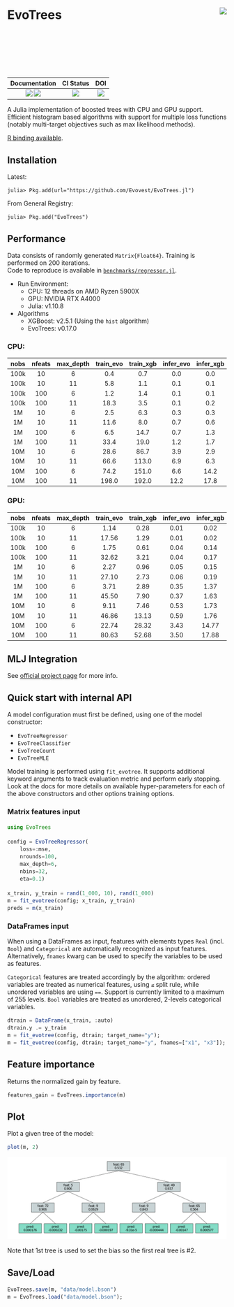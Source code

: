 
# EvoTrees <a href="https://evovest.github.io/EvoTrees.jl/dev/"><img src="figures/hex-evotrees-2.png" align="right" height="160"/></a>


| Documentation | CI Status | DOI |
|:------------------------:|:----------------:|:----------------:|
| [![][docs-stable-img]][docs-stable-url] [![][docs-latest-img]][docs-latest-url] | [![][ci-img]][ci-url] | [![][DOI-img]][DOI-url] |

[docs-latest-img]: https://img.shields.io/badge/docs-latest-blue.svg
[docs-latest-url]: https://evovest.github.io/EvoTrees.jl/dev

[docs-stable-img]: https://img.shields.io/badge/docs-stable-blue.svg
[docs-stable-url]: https://evovest.github.io/EvoTrees.jl/stable

[ci-img]: https://github.com/Evovest/EvoTrees.jl/workflows/CI/badge.svg
[ci-url]: https://github.com/Evovest/EvoTrees.jl/actions?query=workflow%3ACI+branch%3Amain

[DOI-img]: https://zenodo.org/badge/164559537.svg
[DOI-url]: https://zenodo.org/doi/10.5281/zenodo.10569604

A Julia implementation of boosted trees with CPU and GPU support.
Efficient histogram based algorithms with support for multiple loss functions (notably multi-target objectives such as max likelihood methods).

[R binding available](https://github.com/Evovest/EvoTrees).


## Installation

Latest:

```julia-repl
julia> Pkg.add(url="https://github.com/Evovest/EvoTrees.jl")
```

From General Registry:

```julia-repl
julia> Pkg.add("EvoTrees")
```

## Performance

Data consists of randomly generated `Matrix{Float64}`. Training is performed on 200 iterations.  
Code to reproduce is available in [`benchmarks/regressor.jl`](https://github.com/Evovest/EvoTrees.jl/blob/main/benchmarks/regressor.jl). 

- Run Environment:
    - CPU: 12 threads on AMD Ryzen 5900X
    - GPU: NVIDIA RTX A4000
    - Julia: v1.10.8
- Algorithms
    - XGBoost: v2.5.1 (Using the `hist` algorithm)
    - EvoTrees: v0.17.0

### CPU:

| **nobs** | **nfeats** | **max\_depth** | **train\_evo** | **train\_xgb** | **infer\_evo** | **infer\_xgb** |
|:--------:|:----------:|:--------------:|:--------------:|:--------------:|:--------------:|:--------------:|
| 100k     | 10         | 6              | 0.4            | 0.7            | 0.0            | 0.0            |
| 100k     | 10         | 11             | 5.8            | 1.1            | 0.1            | 0.1            |
| 100k     | 100        | 6              | 1.2            | 1.4            | 0.1            | 0.1            |
| 100k     | 100        | 11             | 18.3           | 3.5            | 0.1            | 0.2            |
| 1M       | 10         | 6              | 2.5            | 6.3            | 0.3            | 0.3            |
| 1M       | 10         | 11             | 11.6           | 8.0            | 0.7            | 0.6            |
| 1M       | 100        | 6              | 6.5            | 14.7           | 0.7            | 1.3            |
| 1M       | 100        | 11             | 33.4           | 19.0           | 1.2            | 1.7            |
| 10M      | 10         | 6              | 28.6           | 86.7           | 3.9            | 2.9            |
| 10M      | 10         | 11             | 66.6           | 113.0          | 6.9            | 6.3            |
| 10M      | 100        | 6              | 74.2           | 151.0          | 6.6            | 14.2           |
| 10M      | 100        | 11             | 198.0          | 192.0          | 12.2           | 17.8           |

### GPU:

| **nobs** | **nfeats** | **max\_depth** | **train\_evo** | **train\_xgb** | **infer\_evo** | **infer\_xgb** |
|:--------:|:----------:|:--------------:|:--------------:|:--------------:|:--------------:|:--------------:|
| 100k     | 10         | 6              | 1.14           | 0.28           | 0.01           | 0.02           |
| 100k     | 10         | 11             | 17.56          | 1.29           | 0.01           | 0.02           |
| 100k     | 100        | 6              | 1.75           | 0.61           | 0.04           | 0.14           |
| 100k     | 100        | 11             | 32.62          | 3.21           | 0.04           | 0.17           |
| 1M       | 10         | 6              | 2.27           | 0.96           | 0.05           | 0.15           |
| 1M       | 10         | 11             | 27.10          | 2.73           | 0.06           | 0.19           |
| 1M       | 100        | 6              | 3.71           | 2.89           | 0.35           | 1.37           |
| 1M       | 100        | 11             | 45.50          | 7.90           | 0.37           | 1.63           |
| 10M      | 10         | 6              | 9.11           | 7.46           | 0.53           | 1.73           |
| 10M      | 10         | 11             | 46.86          | 13.13          | 0.59           | 1.76           |
| 10M      | 100        | 6              | 22.74          | 28.32          | 3.43           | 14.77          |
| 10M      | 100        | 11             | 80.63          | 52.68          | 3.50           | 17.88          |


## MLJ Integration

See [official project page](https://github.com/alan-turing-institute/MLJ.jl) for more info.

## Quick start with internal API

A model configuration must first be defined, using one of the model constructor:
- `EvoTreeRegressor`
- `EvoTreeClassifier`
- `EvoTreeCount`
- `EvoTreeMLE`

Model training is performed using `fit_evotree`. 
It supports additional keyword arguments to track evaluation metric and perform early stopping. 
Look at the docs for more details on available hyper-parameters for each of the above constructors and other options training options.

### Matrix features input

```julia
using EvoTrees

config = EvoTreeRegressor(
    loss=:mse, 
    nrounds=100, 
    max_depth=6,
    nbins=32,
    eta=0.1)

x_train, y_train = rand(1_000, 10), rand(1_000)
m = fit_evotree(config; x_train, y_train)
preds = m(x_train)
```

### DataFrames input

When using a DataFrames as input, features with elements types `Real` (incl. `Bool`) and `Categorical` are automatically recognized as input features. Alternatively, `fnames` kwarg can be used to specify the variables to be used as features. 

`Categorical` features are treated accordingly by the algorithm: ordered variables are treated as numerical features, using `≤` split rule, while unordered variables are using `==`. Support is currently limited to a maximum of 255 levels. `Bool` variables are treated as unordered, 2-levels categorical variables.

```julia
dtrain = DataFrame(x_train, :auto)
dtrain.y .= y_train
m = fit_evotree(config, dtrain; target_name="y");
m = fit_evotree(config, dtrain; target_name="y", fnames=["x1", "x3"]);
```

## Feature importance

Returns the normalized gain by feature.

```julia
features_gain = EvoTrees.importance(m)
```

## Plot

Plot a given tree of the model:

```julia
plot(m, 2)
```

![](figures/plot_tree.png)

Note that 1st tree is used to set the bias so the first real tree is #2.

## Save/Load

```julia
EvoTrees.save(m, "data/model.bson")
m = EvoTrees.load("data/model.bson");
```
